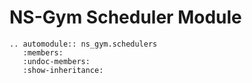 # NS-Gym Scheduler Module

```{eval-rst}
.. automodule:: ns_gym.schedulers
   :members:
   :undoc-members:
   :show-inheritance:
